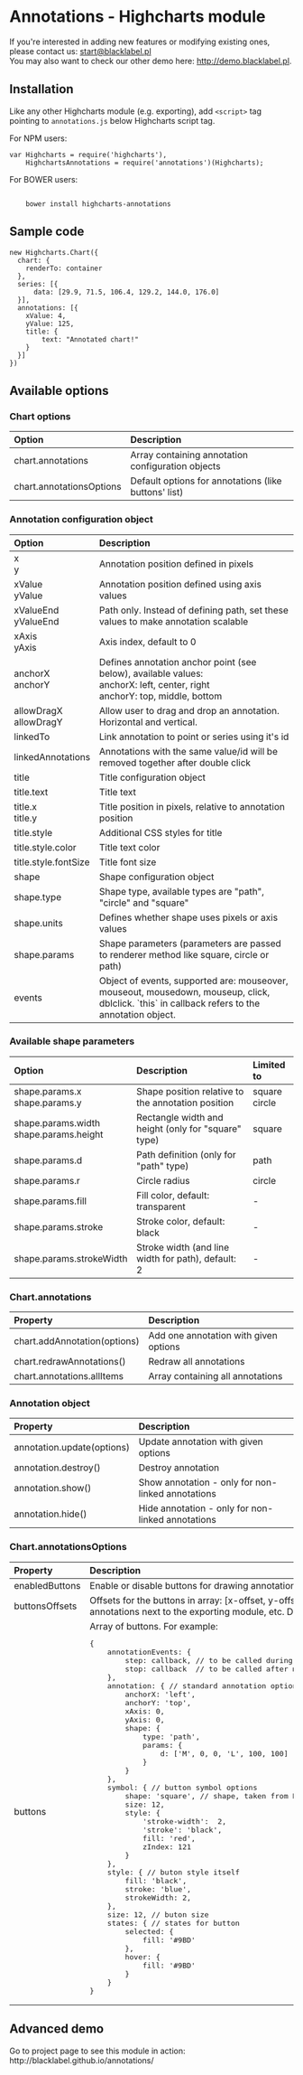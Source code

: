 <h1>Annotations - Highcharts module</h1>

<p><div class="info">If you're interested in adding new features or modifying existing ones, please contact us: <a href="mailto:start@blacklabel.pl"> start@blacklabel.pl </a><br>
You may also want to check our other demo here: <a href="http://demo.blacklabel.pl">http://demo.blacklabel.pl</a>.</div></p>

<h2>Installation</h2>

<p>Like any other Highcharts module (e.g. exporting), add <code>&lt;script&gt;</code> tag pointing to <code>annotations.js</code> below Highcharts script tag.</p>

<p>For NPM users:</p>
<pre><code>var Highcharts = require('highcharts'),
    HighchartsAnnotations = require('annotations')(Highcharts);</code></pre>

<p>For BOWER users:</p>
<pre><code>
	bower install highcharts-annotations
</code></pre>


<h2>Sample code</h2>

<pre><code>new Highcharts.Chart({
  chart: {
    renderTo: container
  },
  series: [{
      data: [29.9, 71.5, 106.4, 129.2, 144.0, 176.0]
  }],
  annotations: [{
    xValue: 4,
    yValue: 125,
    title: {
        text: "Annotated chart!"
    }
  }]
})
</code></pre>

<h2>Available options</h2>

<h3>Chart options</h3>

<table>
<thead>
<tr>
<th align="left">Option            </th>
<th align="left"> Description</th>
</tr>
</thead>
<tbody>
<tr>
<td align="left">chart.annotations </td>
<td align="left"> Array containing annotation configuration objects</td>
</tr>
<tr>
<td align="left">chart.annotationsOptions </td>
<td align="left"> Default options for annotations (like buttons' list)</td>
</tr>
</tbody>
</table>


<h3>Annotation configuration object</h3>

<table>
<thead>
<tr>
<th align="left">Option                                    </th>
<th align="left"> Description</th>
</tr>
</thead>
<tbody>
<tr>
<td align="left">x<br>y                                    </td>
<td align="left"> Annotation position defined in pixels</td>
</tr>
<tr>
<td align="left">xValue<br>yValue                          </td>
<td align="left"> Annotation position defined using axis values</td>
</tr>
<tr>
<td align="left">xValueEnd<br>yValueEnd                          </td>
<td align="left"> Path only. Instead of defining path, set these values to make annotation scalable</td>
</tr>
<tr>
<td align="left">xAxis<br>yAxis                            </td>
<td align="left"> Axis index, default to 0</td>
</tr>
<tr>
<td align="left">anchorX<br>anchorY                        </td>
<td align="left"> Defines annotation anchor point (see below), available values:<br>anchorX: left, center, right<br>anchorY: top, middle, bottom</td>
</tr>
<tr>
<td align="left">allowDragX<br>allowDragY</td>
<td align="left"> Allow user to drag and drop an annotation. Horizontal and vertical.</td>
</tr>
<tr>
<td align="left">linkedTo                                  </td>
<td align="left"> Link annotation to point or series using it's id</td>
</tr>
<tr>
<td align="left">linkedAnnotations                                  </td>
<td align="left"> Annotations with the same value/id will be removed together after double click</td>
</tr>
<tr>
<td align="left">title                                     </td>
<td align="left"> Title configuration object</td>
</tr>
<tr>
<td align="left">title.text                                </td>
<td align="left"> Title text</td>
</tr>
<tr>
<td align="left">title.x<br>title.y                        </td>
<td align="left"> Title position in pixels, relative to annotation position</td>
</tr>
<tr>
<td align="left">title.style                               </td>
<td align="left"> Additional CSS styles for title</td>
</tr>
<tr>
<td align="left">title.style.color                         </td>
<td align="left"> Title text color</td>
</tr>
<tr>
<td align="left">title.style.fontSize                      </td>
<td align="left"> Title font size</td>
</tr>
<tr>
<td align="left">shape                                     </td>
<td align="left"> Shape configuration object</td>
</tr>
<tr>
<td align="left">shape.type                                </td>
<td align="left"> Shape type, available types are "path", "circle" and "square"</td>
</tr>
<tr>
<td align="left">shape.units                               </td>
<td align="left"> Defines whether shape uses pixels or axis values</td>
</tr>
<tr>
<td align="left">shape.params                              </td>
<td align="left"> Shape parameters (parameters are passed to renderer method like square, circle or path)</td>
</tr>
<tr>
<td align="left"> events                              </td>
<td align="left"> Object of events, supported are: mouseover, mouseout, mousedown, mouseup, click, dblclick. `this` in callback refers to the annotation object.</td>
</tr>
</tbody>
</table>


<h3>Available shape parameters</h3>

<table>
<thead>
<tr>
<th align="left">Option                                      </th>
<th align="left"> Description                                        </th>
<th align="left"> Limited to</th>
</tr>
</thead>
<tbody>
<tr>
<td align="left">shape.params.x<br>shape.params.y             </td>
<td align="left"> Shape position relative to the annotation position </td>
<td align="left">square<br>circle</td>
</tr>
<tr>
<td align="left">shape.params.width<br>shape.params.height    </td>
<td align="left"> Rectangle width and height (only for "square" type)  </td>
<td align="left"> square</td>
</tr>
<tr>
<td align="left">shape.params.d                               </td>
<td align="left"> Path definition (only for "path" type)             </td>
<td align="left"> path</td>
</tr>
<tr>
<td align="left">shape.params.r                               </td>
<td align="left"> Circle radius                                      </td>
<td align="left"> circle</td>
</tr>
<tr>
<td align="left">shape.params.fill                            </td>
<td align="left"> Fill color, default: transparent                   </td>
<td align="left"> -</td>
</tr>
<tr>
<td align="left">shape.params.stroke                          </td>
<td align="left"> Stroke color, default: black                       </td>
<td align="left"> -</td>
</tr>
<tr>
<td align="left">shape.params.strokeWidth                     </td>
<td align="left"> Stroke width (and line width for path), default: 2 </td>
<td align="left"> -</td>
</tr>
</tbody>
</table>


<h3>Chart.annotations</h3>

<table>
<thead>
<tr>
<th align="left">Property                       </th>
<th align="left"> Description</th>
</tr>
</thead>
<tbody>
<tr>
<td align="left">chart.addAnnotation(options) </td>
<td align="left"> Add one annotation with given options</td>
</tr>
<tr>
<td align="left">chart.redrawAnnotations()     </td>
<td align="left"> Redraw all annotations</td>
</tr>
<tr>
<td align="left">chart.annotations.allItems     </td>
<td align="left"> Array containing all annotations</td>
</tr>
</tbody>
</table>


<h3>Annotation object</h3>

<table>
<thead>
<tr>
<th align="left">Property                   </th>
<th align="left"> Description</th>
</tr>
</thead>
<tbody>
<tr>
<td align="left">annotation.update(options) </td>
<td align="left"> Update annotation with given options</td>
</tr>
<tr>
<td align="left">annotation.destroy()       </td>
<td align="left"> Destroy annotation</td>
</tr>
<tr>
<td align="left">annotation.show()</td>
<td align="left"> Show annotation - only for non-linked annotations</td>
</tr>
<tr>
<td align="left">annotation.hide()</td>
<td align="left"> Hide annotation - only for non-linked annotations</td>
</tr>
</tbody>
</table>


<h3>Chart.annotationsOptions</h3>

<table>
<thead>
<tr>
<th align="left">Property                   </th>
<th align="left"> Description</th>
</tr>
</thead>
<tbody>
<tr>
<td align="left"> enabledButtons </td>
<td align="left"> Enable or disable buttons for drawing annotations </td>
</tr>
<tr>
<td align="left"> buttonsOffsets </td>
<td align="left"> Offsets for the buttons in array: [x-offset, y-offset]. Useful when placing annotations next to the exporting module, etc. Defaults to [0, 0]. </td>
</tr>
<tr>
<td align="left"> buttons      </td>
<td align="left"> Array of buttons. For example: 
<pre>{
	annotationEvents: {
		step: callback, // to be called during mouse drag for new annotation
		stop: callback  // to be called after mouse up / release
	},
	annotation: { // standard annotation options, used for new annotation
		anchorX: 'left',
		anchorY: 'top',
		xAxis: 0,
		yAxis: 0,
		shape: {
			type: 'path',
			params: {
				d: ['M', 0, 0, 'L', 100, 100]
			}
		}
	},
	symbol: { // button symbol options
		shape: 'square', // shape, taken from Highcharts.symbols
		size: 12,
		style: {
			'stroke-width':  2,
			'stroke': 'black',
			fill: 'red',
			zIndex: 121
		}
	},
	style: { // buton style itself
		fill: 'black',
		stroke: 'blue',
		strokeWidth: 2,
	},
	size: 12, // buton size
	states: { // states for button 
		selected: {
			fill: '#9BD'
		},
		hover: {
			fill: '#9BD'
		}
	}
}</pre></td>
</tr>
</tbody>
</table>


<h2>Advanced demo</h2>


<div>Go to project page to see this module in action: http://blacklabel.github.io/annotations/</div>

